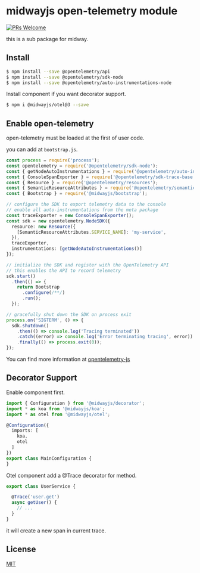 # midwayjs open-telemetry module

[![PRs Welcome](https://img.shields.io/badge/PRs-welcome-brightgreen.svg)](https://github.com/midwayjs/midway/pulls)

this is a sub package for midway.


## Install

```bash
$ npm install --save @opentelemetry/api
$ npm install --save @opentelemetry/sdk-node
$ npm install --save @opentelemetry/auto-instrumentations-node
```

Install component if you want decorator support.

```bash
$ npm i @midwayjs/otel@3 --save
```

## Enable open-telemetry

open-telemetry must be loaded at the first of user code.

you can add at `bootstrap.js`.

```typescript
const process = require('process');
const opentelemetry = require('@opentelemetry/sdk-node');
const { getNodeAutoInstrumentations } = require('@opentelemetry/auto-instrumentations-node');
const { ConsoleSpanExporter } = require('@opentelemetry/sdk-trace-base');
const { Resource } = require('@opentelemetry/resources');
const { SemanticResourceAttributes } = require('@opentelemetry/semantic-conventions');
const { Bootstrap } = require('@midwayjs/bootstrap');

// configure the SDK to export telemetry data to the console
// enable all auto-instrumentations from the meta package
const traceExporter = new ConsoleSpanExporter();
const sdk = new opentelemetry.NodeSDK({
  resource: new Resource({
    [SemanticResourceAttributes.SERVICE_NAME]: 'my-service',
  }),
  traceExporter,
  instrumentations: [getNodeAutoInstrumentations()]
});

// initialize the SDK and register with the OpenTelemetry API
// this enables the API to record telemetry
sdk.start()
  .then(() => {
    return Bootstrap
      .configure(/**/)
      .run();
  });

// gracefully shut down the SDK on process exit
process.on('SIGTERM', () => {
  sdk.shutdown()
    .then(() => console.log('Tracing terminated'))
    .catch((error) => console.log('Error terminating tracing', error))
    .finally(() => process.exit(0));
});
```

You can find more information at [opentelemetry-js](https://github.com/open-telemetry/opentelemetry-js)


## Decorator Support

Enable component first.

```typescript
import { Configuration } from '@midwayjs/decorator';
import * as koa from '@midwayjs/koa';
import * as otel from '@midwayjs/otel';

@Configuration({
  imports: [
    koa,
    otel
  ]
})
export class MainConfiguration {
}
```

Otel component add a @Trace decorator for method.

```typescript
export class UserService {

  @Trace('user.get')
  async getUser() {
    // ...
  }
}
```

it will create a new span in current trace.


## License

[MIT]((http://github.com/midwayjs/midway/blob/master/LICENSE))

